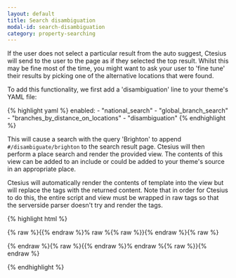 ```yaml
---
layout: default
title: Search disambiguation
modal-id: search-disambiguation
category: property-searching
---
```

If the user does not select a particular result from the auto suggest, Ctesius will send to the user to the page as if they selected the top result. Whilst this may be fine most of the time, you might want to ask your user to 'fine tune' their results by picking one of the alternative locations that were found.

To add this functionality, we first add a 'disambiguation' line to your theme's YAML file:

{% highlight yaml %}
  enabled:
    - "national_search"
    - "global_branch_search"
    - "branches_by_distance_on_locations"
    - "disambiguation"
{% endhighlight %}

This will cause a search with the query 'Brighton' to append ``#/disambiguate/brighton`` to the search result page. Ctesius will then perform a place search and render the provided view. The contents of this view can be added to an include or could be added to your theme's source in an appropriate place. 

Ctesius will automatically render the contents of template into the view but will replace the tags with the returned content. Note that in order for Ctesius to do this, the entire script and view must be wrapped in raw tags so that the serverside parser doesn't try and render the tags.

{% highlight html %}

{% raw %}{{% endraw %}% raw %{% raw %}}{% endraw %}{% raw %}
 <script id='disambiguation_template' type='text/liquid'>
   <p>Did you mean:</p>
   {% for place in places limit: 3 %}
     <p><a href='{{place.url}}'>{{place.name}}</a></p>
   {% endfor %}
 </script>
{% endraw %}{% raw %}{{% endraw %}% endraw %{% raw %}}{% endraw %}

<div id='disambiguation_view'></div>

{% endhighlight %}